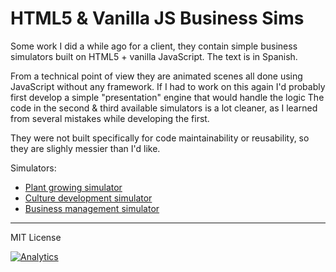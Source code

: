HTML5 & Vanilla JS Business Sims
=========

Some work I did a while ago for a client, they contain simple business simulators built on HTML5 + vanilla JavaScript. The text is in Spanish.

From a technical point of view they are animated scenes all done using JavaScript without any framework. If I had to work on this again I'd probably first develop a simple "presentation" engine that would handle the logic
The code in the second & third available simulators is a lot cleaner, as I learned from several mistakes while developing the first.

They were not built specifically for code maintainability or reusability, so they are slighly messier than I'd like.

Simulators:

* [Plant growing simulator](https://aurbano.github.io/html5-business-simulator/)
* [Culture development simulator](https://aurbano.github.io/html5-business-simulator/simulador2.html)
* [Business management simulator](https://aurbano.github.io/html5-business-simulator/simulador3.html)

-----
MIT License

[![Analytics](https://ga-beacon.appspot.com/UA-3181088-16/html5-business-simulator/readme)](https://github.com/aurbano)

